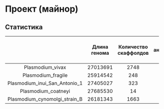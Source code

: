 # Проект (майнор)

## Статистика

|  | Длина генома | Количество скаффолдов | Количество аннотированных генов | Доля аннотированных генов | Количество участков с Z-DNA | Общаа длина участков Z-DNA |
| :-----------: | :-----------: | :-----------: | :-----------: | :-----------: | :-----------: | :-----------: |
| Plasmodium_vivax | 27013691 | 2748 | 5510 | 52.47 |
| Plasmodium_fragile | 25914542 | 248 | 5743 | 54.95 |
| Plasmodium_inui_San_Antonio_1 | 27405027 | 323 | 5879 | 47.47 |
| Plasmodium_coatneyi | 27685530 | 14 | 5575 | 50.81 |
| Plasmodium_cynomolgi_strain_B | 26181343 | 1663 | 5776 | 48.2 |
